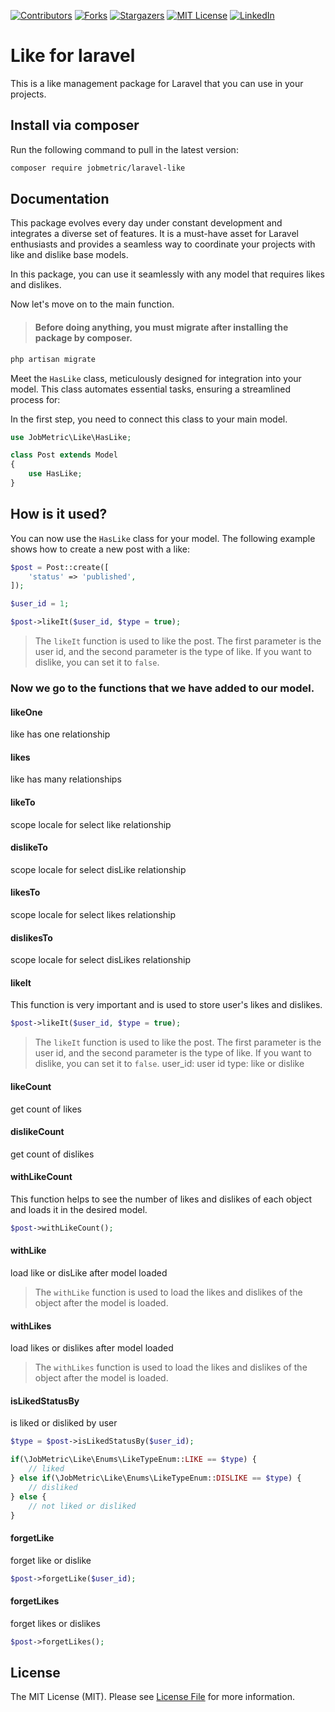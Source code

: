 [contributors-shield]: https://img.shields.io/github/contributors/jobmetric/laravel-like.svg?style=for-the-badge
[contributors-url]: https://github.com/jobmetric/laravel-like/graphs/contributors
[forks-shield]: https://img.shields.io/github/forks/jobmetric/laravel-like.svg?style=for-the-badge&label=Fork
[forks-url]: https://github.com/jobmetric/laravel-like/network/members
[stars-shield]: https://img.shields.io/github/stars/jobmetric/laravel-like.svg?style=for-the-badge
[stars-url]: https://github.com/jobmetric/laravel-like/stargazers
[license-shield]: https://img.shields.io/github/license/jobmetric/laravel-like.svg?style=for-the-badge
[license-url]: https://github.com/jobmetric/laravel-like/blob/master/LICENCE.md
[linkedin-shield]: https://img.shields.io/badge/-LinkedIn-blue.svg?style=for-the-badge&logo=linkedin&colorB=555
[linkedin-url]: https://linkedin.com/in/majidmohammadian

[![Contributors][contributors-shield]][contributors-url]
[![Forks][forks-shield]][forks-url]
[![Stargazers][stars-shield]][stars-url]
[![MIT License][license-shield]][license-url]
[![LinkedIn][linkedin-shield]][linkedin-url]

# Like for laravel

This is a like management package for Laravel that you can use in your projects.

## Install via composer

Run the following command to pull in the latest version:
```bash
composer require jobmetric/laravel-like
```

## Documentation

This package evolves every day under constant development and integrates a diverse set of features. It is a must-have asset for Laravel enthusiasts and provides a seamless way to coordinate your projects with like and dislike base models.

In this package, you can use it seamlessly with any model that requires likes and dislikes.

Now let's move on to the main function.

>#### Before doing anything, you must migrate after installing the package by composer.

```bash
php artisan migrate
```

Meet the `HasLike` class, meticulously designed for integration into your model. This class automates essential tasks, ensuring a streamlined process for:

In the first step, you need to connect this class to your main model.

```php
use JobMetric\Like\HasLike;

class Post extends Model
{
    use HasLike;
}
```

## How is it used?

You can now use the `HasLike` class for your model. The following example shows how to create a new post with a like:

```php
$post = Post::create([
    'status' => 'published',
]);

$user_id = 1;

$post->likeIt($user_id, $type = true);
```

> The `likeIt` function is used to like the post. The first parameter is the user id, and the second parameter is the type of like. If you want to dislike, you can set it to `false`.

### Now we go to the functions that we have added to our model.

#### likeOne

like has one relationship

#### likes

like has many relationships

#### likeTo

scope locale for select like relationship

#### dislikeTo

scope locale for select disLike relationship

#### likesTo

scope locale for select likes relationship

#### dislikesTo

scope locale for select disLikes relationship

#### likeIt

This function is very important and is used to store user's likes and dislikes.

```php
$post->likeIt($user_id, $type = true);
```

> The `likeIt` function is used to like the post. The first parameter is the user id, and the second parameter is the type of like. If you want to dislike, you can set it to `false`.
> user_id: user id
> type: like or dislike

#### likeCount

get count of likes

#### dislikeCount

get count of dislikes

#### withLikeCount

This function helps to see the number of likes and dislikes of each object and loads it in the desired model.

```php
$post->withLikeCount();
```

#### withLike

load like or disLike after model loaded

> The `withLike` function is used to load the likes and dislikes of the object after the model is loaded.

#### withLikes

load likes or dislikes after model loaded

> The `withLikes` function is used to load the likes and dislikes of the object after the model is loaded.

#### isLikedStatusBy

is liked or disliked by user

```php
$type = $post->isLikedStatusBy($user_id);

if(\JobMetric\Like\Enums\LikeTypeEnum::LIKE == $type) {
    // liked
} else if(\JobMetric\Like\Enums\LikeTypeEnum::DISLIKE == $type) {
    // disliked
} else {
    // not liked or disliked
}
```

#### forgetLike

forget like or dislike

```php
$post->forgetLike($user_id);
```

#### forgetLikes

forget likes or dislikes

```php
$post->forgetLikes();
```

## License

The MIT License (MIT). Please see [License File](https://github.com/jobmetric/laravel-like/blob/master/README.md) for more information.
